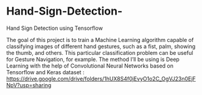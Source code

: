 # Hand-Sign-Detection-
Hand Sign Detection  using Tensorflow

The goal of this project is to train a Machine Learning algorithm capable of classifying images of different hand gestures, such as a fist, palm, showing the thumb, and others. This particular classification problem can be useful for Gesture Navigation, for example. The method I’ll be using is Deep Learning with the help of Convolutional Neural Networks based on Tensorflow and Keras
dataset : https://drive.google.com/drive/folders/1hUX8S4f0jEvyO1o2C_OgVJ23n0EjFNpV?usp=sharing
